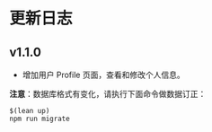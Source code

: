 # 更新日志

## v1.1.0

* 增加用户 Profile 页面，查看和修改个人信息。

**注意**：数据库格式有变化，请执行下面命令做数据订正：

```
$(lean up)
npm run migrate
```

